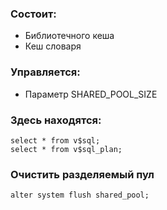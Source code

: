 ### Состоит:
  - Библиотечного кеша
  - Кеш словаря

### Управляется: 
  - Параметр SHARED_POOL_SIZE

### Здесь находятся: 
````
select * from v$sql;
select * from v$sql_plan;
````


### Очистить разделяемый пул
````
alter system flush shared_pool;
````